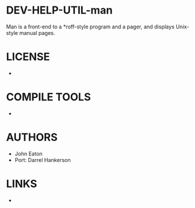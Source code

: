 DEV-HELP-UTIL-man
=================

Man is a front-end to a *roff-style program and a pager, and displays Unix-style manual pages.

LICENSE
===============
* 

COMPILE TOOLS
===============
* 

AUTHORS
===============
* John Eaton
* Port: Darrel Hankerson

LINKS
===============
* 
